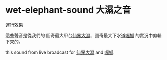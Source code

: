 # wet-elephant-sound 大濕之音
[運行效果](https://jack850628.github.io/wet-elephant-sound/)

這些聲音是從我們的 圖奇最大甲台[仙界大濕](https://www.twitch.tv/h804232006)、圖奇最大下水道[嘎抓](https://www.twitch.tv/magicgadra3) 的實況中剪輯下來的。

this sound from live broadcast for [仙界大濕](https://www.twitch.tv/h804232006) and [嘎抓](https://www.twitch.tv/magicgadra3).

